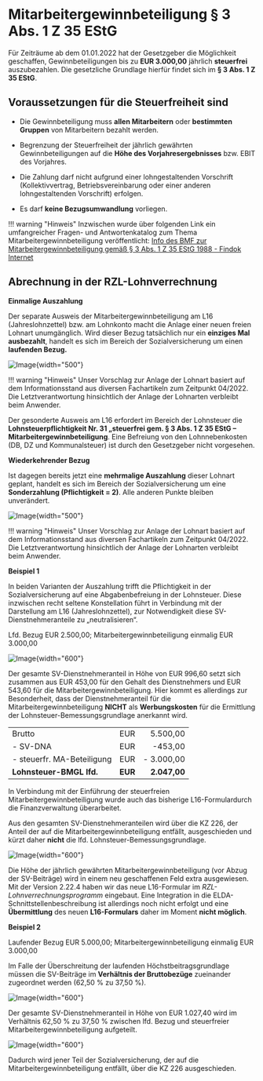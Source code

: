 # Mitarbeitergewinnbeteiligung § 3 Abs. 1 Z 35 EStG

Für Zeiträume ab dem 01.01.2022 hat der Gesetzgeber die Möglichkeit geschaffen, Gewinnbeteiligungen bis zu **EUR 3.000,00** jährlich **steuerfrei** auszubezahlen. Die gesetzliche Grundlage hierfür findet sich im **§ 3 Abs. 1 Z 35 EStG**.

## Voraussetzungen für die Steuerfreiheit sind

- Die Gewinnbeteiligung muss **allen Mitarbeitern** oder **bestimmten   Gruppen** von Mitarbeitern bezahlt werden.

- Begrenzung der Steuerfreiheit der jährlich gewährten Gewinnbeteiligungen auf die **Höhe des Vorjahresergebnisses** bzw. EBIT des Vorjahres.

- Die Zahlung darf nicht aufgrund einer lohngestaltenden Vorschrift (Kollektivvertrag, Betriebsvereinbarung oder einer anderen lohngestaltenden Vorschrift) erfolgen.

- Es darf **keine Bezugsumwandlung** vorliegen.

!!! warning "Hinweis"
    Inzwischen wurde über folgenden Link ein umfangreicher Fragen- und Antwortenkatalog zum Thema Mitarbeitergewinnbeteiligung veröffentlicht:
    [Info des BMF zur Mitarbeitergewinnbeteiligung gemäß § 3 Abs. 1 Z 35 EStG 1988 - Findok Internet](https://findok.bmf.gv.at/findok?execution=e100000s1&segmentId=282c652d-2d50-4811-bf99-87de61902c42)

## Abrechnung in der RZL-Lohnverrechnung

**Einmalige Auszahlung**

Der separate Ausweis der Mitarbeitergewinnbeteiligung am L16 (Jahreslohnzettel) bzw. am Lohnkonto macht die Anlage einer neuen freien Lohnart unumgänglich. Wird dieser Bezug tatsächlich nur ein **einziges Mal ausbezahlt**, handelt es sich im Bereich der Sozialversicherung um einen **laufenden Bezug.**

![Image](<img/image550.png>){width="500"}

!!! warning "Hinweis"
    Unser Vorschlag zur Anlage der Lohnart basiert auf dem Informationsstand aus diversen Fachartikeln zum Zeitpunkt 04/2022. Die Letztverantwortung hinsichtlich der Anlage der Lohnarten verbleibt beim Anwender.

Der gesonderte Ausweis am L16 erfordert im Bereich der Lohnsteuer die **Lohnsteuerpflichtigkeit Nr. 31 „steuerfrei gem. § 3 Abs. 1 Z 35 EStG – Mitarbeitergewinnbeteiligung**. Eine Befreiung von den Lohnnebenkosten (DB, DZ und Kommunalsteuer) ist durch den Gesetzgeber nicht vorgesehen.

**Wiederkehrender Bezug**

Ist dagegen bereits jetzt eine **mehrmalige Auszahlung** dieser Lohnart geplant, handelt es sich im Bereich der Sozialversicherung um eine **Sonderzahlung (Pflichtigkeit = 2)**. Alle anderen Punkte bleiben unverändert.

![Image](<img/image551.png>){width="500"}

!!! warning "Hinweis"
    Unser Vorschlag zur Anlage der Lohnart basiert auf dem Informationsstand aus diversen Fachartikeln zum Zeitpunkt 04/2022. Die Letztverantwortung hinsichtlich der Anlage der Lohnarten verbleibt beim Anwender.

**Beispiel 1**

In beiden Varianten der Auszahlung trifft die Pflichtigkeit in der Sozialversicherung auf eine Abgabenbefreiung in der Lohnsteuer. Diese inzwischen recht seltene Konstellation führt in Verbindung mit der Darstellung am L16 (Jahreslohnzettel), zur Notwendigkeit diese SV-Dienstnehmeranteile zu „neutralisieren“.

Lfd. Bezug EUR 2.500,00; Mitarbeitergewinnbeteiligung einmalig EUR 3.000,00

![Image](<img/image552.png>){width="600"}

Der gesamte SV-Dienstnehmeranteil in Höhe von EUR 996,60 setzt sich zusammen aus EUR 453,00 für den Gehalt des Dienstnehmers und EUR 543,60 für die Mitarbeitergewinnbeteiligung. Hier kommt es allerdings zur Besonderheit, dass der Dienstnehmeranteil für die Mitarbeitergewinnbeteiligung **NICHT** als **Werbungskosten** für die Ermittlung der Lohnsteuer-Bemessungsgrundlage anerkannt wird.

|                            |         |              |
| -------------------------- | ------- | -----------: |
| Brutto                     | EUR     |     5.500,00 |
| - SV-DNA                   | EUR     |      -453,00 |
| - steuerfr. MA-Beteiligung | EUR     |   - 3.000,00 |
| **Lohnsteuer-BMGL lfd.**   | **EUR** | **2.047,00** |

In Verbindung mit der Einführung der steuerfreien  Mitarbeitergewinnbeteiligung wurde auch das bisherige L16-Formulardurch die Finanzverwaltung überarbeitet.

Aus den gesamten SV-Dienstnehmeranteilen wird über die KZ 226, der Anteil der auf die Mitarbeitergewinnbeteiligung entfällt, ausgeschieden und kürzt daher **nicht** die lfd. Lohnsteuer-Bemessungsgrundlage.

![Image](<img/image553.png>){width="600"}

Die Höhe der jährlich gewährten Mitarbeitergewinnbeteiligung (vor Abzug der SV-Beiträge) wird in einem neu geschaffenen Feld extra ausgewiesen. Mit der Version 2.22.4 haben wir das neue L16-Formular im *RZL-Lohnverrechnungsprogramm* eingebaut. Eine Integration in die ELDA-Schnittstellenbeschreibung ist allerdings noch nicht erfolgt und eine **Übermittlung** des neuen **L16-Formulars** daher im Moment **nicht möglich**.

**Beispiel 2**

Laufender Bezug EUR 5.000,00; Mitarbeitergewinnbeteiligung einmalig EUR 3.000,00

Im Falle der Überschreitung der laufenden Höchstbeitragsgrundlage müssen die SV-Beiträge im **Verhältnis der Bruttobezüge** zueinander zugeordnet werden (62,50 % zu 37,50 %).

![Image](<img/image554.png>){width="600"}

Der gesamte SV-Dienstnehmeranteil in Höhe von EUR 1.027,40 wird im Verhältnis 62,50 % zu 37,50 % zwischen lfd. Bezug und steuerfreier Mitarbeitergewinnbeteiligung aufgeteilt.

![Image](<img/image555.png>){width="600"}

Dadurch wird jener Teil der Sozialversicherung, der auf die Mitarbeitergewinnbeteiligung entfällt, über die KZ 226 ausgeschieden.